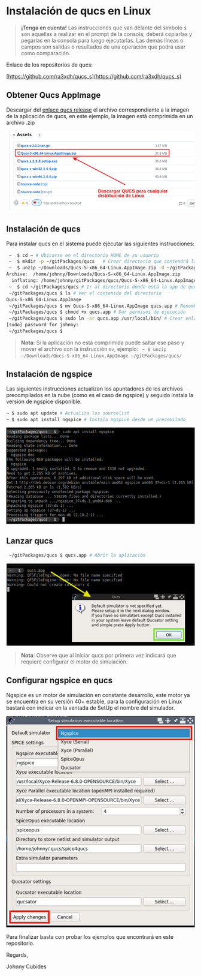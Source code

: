 # Instalación de qucs en Linux


> **¡Tenga en cuenta!** Las instrucciones que van delante del símbolo ` $ ` son aquellas a realizar en el prompt de la consola; deberá copiarlas y
> pegarlas en la consola para luego ejecutarlas. Las demás líneas o campos son salidas o resultados de una operación que podrá usar como
> comparación.

Enlace de los repositorios de qucs:

[https://github.com/ra3xdh/qucs_s](https://github.com/ra3xdh/qucs_s)

## Obtener Qucs AppImage

Descargar del [enlace qucs release](https://github.com/ra3xdh/qucs_s/releases) el archivo
correspondiente a la imagen de la aplicación de qucs, en este ejemplo, la imagen está comprimida
en un archivo .zip

![qucs appimage](qucs-appimage.png)

## Instalación de qucs

Para instalar qucs en el sistema puede ejecutar las siguientes instrucciones:

```bash
 ~  $ cd ~ # Ubicarse en el directorio HOME de su usuario
 ~  $ mkdir -p ~/gitPackages/qucs   # Crear directorio que contendrá la aplicación Qucs
 ~  $ unzip ~/Downloads/Qucs-S-x86_64-Linux.AppImage.zip -d ~/gitPackages/qucs/ # Descomprime la aplicación en el directorio creado
Archive:  /home/johnny/Downloads/Qucs-S-x86_64-Linux.AppImage.zip
  inflating: /home/johnny/gitPackages/qucs/Qucs-S-x86_64-Linux.AppImage
 ~  $ cd ~/gitPackages/qucs # Ir al directorio donde está la app de qucs
 ~/gitPackages/qucs $ ls # Ver el contenido del directorio
Qucs-S-x86_64-Linux.AppImage
 ~/gitPackages/qucs $ mv Qucs-S-x86_64-Linux.AppImage qucs.app # Renombrar la app
 ~/gitPackages/qucs $ chmod +x qucs.app # Dar permisos de ejecución
 ~/gitPackages/qucs $ sudo ln -sr qucs.app /usr/local/bin/ # Crear enlace simbólico
[sudo] password for johnny: 
 ~/gitPackages/qucs $
```

> **Nota**: Si la aplicación no está comprimida puede saltar ese paso y mover el archivo con la instrucción `mv`, ejemplo:
> ` ~ $ unzip ~/Downloads/Qucs-S-x86_64-Linux.AppImage ~/gitPackages/qucs/`

## Instalación de ngspice

Las siguientes instrucciones actualizan los apuntadores de los archivos precompilados en la nube (como es el caso de ngspice)
y seguido instala la versión de ngspice disponible.


```bash
~ $ sudo apt update # Actualiza los sourcelist
~ $ sudo apt install ngspice # Instala ngspice desde un precomilado
```

![instalación de ngspice](ngspice-install.png)

## Lanzar qucs

```bash
 ~/gitPackages/qucs $ qucs.app # Abrir la aplicación

```

![lanzando qucs](qucs-launch.png)

> **Nota**: Observe que al iniciar qucs por primera vez indicará que requiere configurar el motor de simulación.

## Configurar ngspice en qucs

Ngspice es un motor de simulación en constante desarrollo, este motor ya se encuentra en su versión 40+ estable,
para la configuración en Linux bastará con indicar en la ventada de SetUp el nombre del simulador.

![configurar ngspice en qucs](qucs-ngspice-configuracion.png)

Para finalizar basta con probar los ejemplos que encontrará en este repositorio.

Regards,

Johnny Cubides
